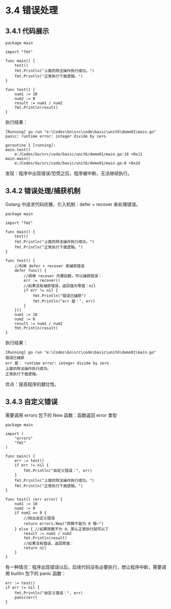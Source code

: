 # 3.4 错误处理

## 3.4.1 代码展示

    package main
    
    import "fmt"
    
    func main() {
        test()
        fmt.Println("上面的除法操作执行成功。")
        fmt.Println("正常执行下面逻辑。")
    }
    
    func test() {
        num1 := 10
        num2 := 0
        result := num1 / num2
        fmt.Println(result)
    }

执行结果：

    [Running] go run "e:\Codes\Go\src\code\basic\unit6\demo01\main.go"
    panic: runtime error: integer divide by zero
    
    goroutine 1 [running]:
    main.test()
        e:/Codes/Go/src/code/basic/unit6/demo01/main.go:16 +0x11
    main.main()
        e:/Codes/Go/src/code/basic/unit6/demo01/main.go:8 +0x2d

发现：程序中出现错误/恐慌之后，程序被中断，无法继续执行。

## 3.4.2 错误处理/捕获机制

Golang 中追求代码优雅，引入机制：defer + recover 来处理错误。

    package main
    
    import "fmt"
    
    func main() {
        test()
        fmt.Println("上面的除法操作执行成功。")
        fmt.Println("正常执行下面逻辑。")
    }
    
    func test() {
        //利用 defer + recover 来捕获错误
        defer func() {
            //调用 recover 内置函数，可以捕获错误：
            err := recover()
            //如果没有捕获错误，返回值为零值：nil
            if err != nil {
                fmt.Println("错误已捕获")
                fmt.Println("err 是：", err)
            }
        }()
        num1 := 10
        num2 := 0
        result := num1 / num2
        fmt.Println(result)
    }

执行结果：

    [Running] go run "e:\Codes\Go\src\code\basic\unit6\demo01\main.go"
    错误已捕获
    err 是： runtime error: integer divide by zero
    上面的除法操作执行成功。
    正常执行下面逻辑。

优点：提高程序的健壮性。

## 3.4.3 自定义错误

需要调用 errors 包下的 New 函数：函数返回 error 类型

    package main
    
    import (
        "errors"
        "fmt"
    )
    
    func main() {
        err := test()
        if err != nil {
            fmt.Println("自定义错误：", err)
        }
        fmt.Println("上面的除法操作执行成功。")
        fmt.Println("正常执行下面逻辑。")
    }
    
    func test() (err error) {
        num1 := 10
        num2 := 0
        if num2 == 0 {
            //抛出自定义错误
            return errors.New("除数不能为 0 哦~")
        } else { //如果除数不为 0，那么正常执行就可以了
            result := num1 / num2
            fmt.Println(result)
            //如果没有错误，返回零值：
            return nil
        }
    }

有一种情况：程序出现错误以后，后续代码没有必要执行，想让程序中断，需要调用 builtin 包下的 panic 函数：

    err := test()
    if err != nil {
        fmt.Println("自定义错误：", err)
        panic(err)
    }
